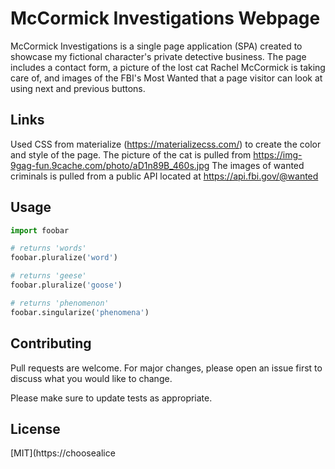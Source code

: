 # McCormick Investigations Webpage

McCormick Investigations is a single page application (SPA) created to showcase my fictional character's private detective business. The page includes a contact form, a picture of the lost cat Rachel McCormick is taking care of, and images of the FBI's Most Wanted that a page visitor can look at using next and previous buttons. 

## Links

Used CSS from materialize (https://materializecss.com/) to create the color and style of the page. 
The picture of the cat is pulled from https://img-9gag-fun.9cache.com/photo/aD1n89B_460s.jpg
The images of wanted criminals is pulled from a public API located at https://api.fbi.gov/@wanted

## Usage

```python
import foobar

# returns 'words'
foobar.pluralize('word')

# returns 'geese'
foobar.pluralize('goose')

# returns 'phenomenon'
foobar.singularize('phenomena')
```

## Contributing
Pull requests are welcome. For major changes, please open an issue first to discuss what you would like to change.

Please make sure to update tests as appropriate.

## License
[MIT](https://choosealice